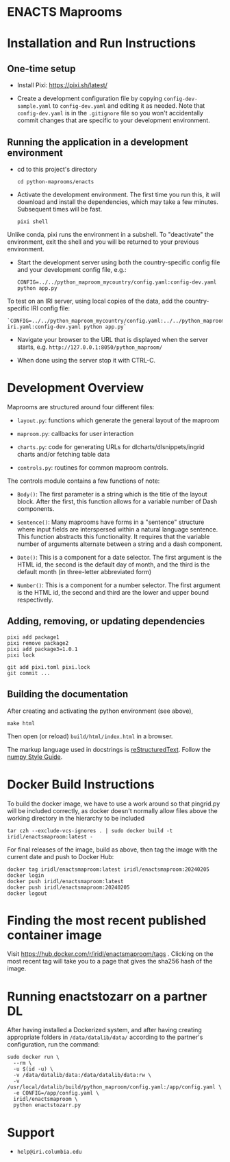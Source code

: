 # ENACTS Maprooms

# Installation and Run Instructions

## One-time setup

* Install Pixi: https://pixi.sh/latest/

* Create a development configuration file by copying `config-dev-sample.yaml` to `config-dev.yaml` and editing it as needed. Note that `config-dev.yaml` is in the `.gitignore` file so you won't accidentally commit changes that are specific to your development environment.

## Running the application in a development environment

* cd to this project's directory

    `cd python-maprooms/enacts`

* Activate the development environment. The first time you run this, it will download and install the dependencies, which may take a few minutes. Subsequent times will be fast.

    `pixi shell`

Unlike conda, pixi runs the environment in a subshell. To "deactivate" the environment, exit the shell and you will be returned to your previous environment.

* Start the development server using both the country-specific config file and your development config file, e.g.:

    `CONFIG=../../python_maproom_mycountry/config.yaml:config-dev.yaml python app.py`

To test on an IRI server, using local copies of the data, add the country-specific IRI config file:

    `CONFIG=../../python_maproom_mycountry/config.yaml:../../python_maproom_mycountry/config-iri.yaml:config-dev.yaml python app.py`

* Navigate your browser to the URL that is displayed when the server starts, e.g. `http://127.0.0.1:8050/python_maproom/`

* When done using the server stop it with CTRL-C.

# Development Overview

Maprooms are structured around four different files:

* `layout.py`: functions which generate the general layout of the maproom

* `maproom.py`: callbacks for user interaction

* `charts.py`: code for generating URLs for dlcharts/dlsnippets/ingrid charts and/or fetching table data

* `controls.py`: routines for common maproom controls.

The controls module contains a few functions of note:

* `Body()`: The first parameter is a string which is the title of the layout block.
   After the first, this function allows for a variable number of Dash components.

* `Sentence()`: Many maprooms have forms in a "sentence" structure where input fields are interspersed
  within a natural language sentence. This function abstracts this functionality. It requires that
  the variable number of arguments alternate between a string and a dash component.

* `Date()`: This is a component for a date selector. The first argument is the HTML id,
  the second is the default day of month, and the third is the default month (in three-letter abbreviated form)

* `Number()`: This is a component for a number selector. The first argument is the HTML id,
   the second and third are the lower and upper bound respectively.


## Adding, removing, or updating dependencies

```
pixi add package1
pixi remove package2
pixi add package3=1.0.1
pixi lock

git add pixi.toml pixi.lock
git commit ...
```


## Building the documentation

After creating and activating the python environment (see above),

    make html

Then open (or reload) `build/html/index.html` in a browser.

The markup language used in docstrings is [reStructuredText](https://www.sphinx-doc.org/en/master/usage/restructuredtext/basics.html). Follow the [numpy Style Guide](https://numpydoc.readthedocs.io/en/latest/format.html).


# Docker Build Instructions

To build the docker image, we have to use a work around so that pingrid.py will be included correctly, as
docker doesn't normally allow files above the working directory in the hierarchy to be included

    tar czh --exclude-vcs-ignores . | sudo docker build -t iridl/enactsmaproom:latest -

For final releases of the image, build as above, then tag the image with the current date and push to Docker Hub:

    docker tag iridl/enactsmaproom:latest iridl/enactsmaproom:20240205
    docker login
    docker push iridl/enactsmaproom:latest
    docker push iridl/enactsmaproom:20240205
    docker logout

# Finding the most recent published container image
Visit https://hub.docker.com/r/iridl/enactsmaproom/tags . Clicking on the most recent tag will take you to a page that gives the sha256 hash of the image.

# Running enactstozarr on a partner DL

After having installed a Dockerized system, and after having creating appropriate folders in `/data/datalib/data/` according to the partner's configuration, run the command:

    sudo docker run \
      --rm \
      -u $(id -u) \
      -v /data/datalib/data:/data/datalib/data:rw \
      -v /usr/local/datalib/build/python_maproom/config.yaml:/app/config.yaml \
      -e CONFIG=/app/config.yaml \
      iridl/enactsmaproom \
      python enactstozarr.py


# Support

* `help@iri.columbia.edu`
